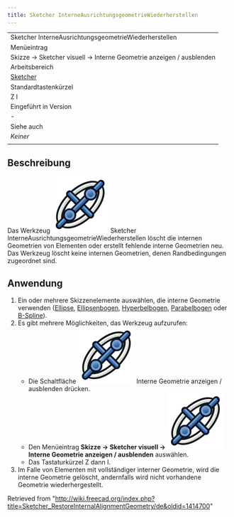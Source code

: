 ```yaml
---
title: Sketcher InterneAusrichtungsgeometrieWiederherstellen
---
```


|                                                                     |
| ------------------------------------------------------------------- |
| Sketcher InterneAusrichtungsgeometrieWiederherstellen               |
| Menüeintrag                                                         |
| Skizze → Sketcher visuell → Interne Geometrie anzeigen / ausblenden |
| Arbeitsbereich                                                      |
| [Sketcher](/Sketcher_Workbench/de "Sketcher Workbench/de")          |
| Standardtastenkürzel                                                |
| Z I                                                                 |
| Eingeführt in Version                                               |
| -                                                                   |
| Siehe auch                                                          |
| _Keiner_                                                            |
|                                                                     |

## Beschreibung

Das Werkzeug ![](/src/assets/images/Sketcher_RestoreInternalAlignmentGeometry.svg) Sketcher InterneAusrichtungsgeometrieWiederherstellen löscht die internen Geometrien von Elementen oder erstellt fehlende interne Geometrien neu. Das Werkzeug löscht keine internen Geometrien, denen Randbedingungen zugeordnet sind.

## Anwendung

1. Ein oder mehrere Skizzenelemente auswählen, die interne Geometrie verwenden ([Ellipse](/Sketcher_CreateEllipseByCenter/de "Sketcher CreateEllipseByCenter/de"), [Ellipsenbogen](/Sketcher_CreateArcOfEllipse/de "Sketcher CreateArcOfEllipse/de"), [Hyperbelbogen](/Sketcher_CreateArcOfHyperbola/de "Sketcher CreateArcOfHyperbola/de"), [Parabelbogen](/Sketcher_CreateArcOfParabola/de "Sketcher CreateArcOfParabola/de") oder [B-Spline](/Sketcher_CreateBSpline/de "Sketcher CreateBSpline/de")).
2. Es gibt mehrere Möglichkeiten, das Werkzeug aufzurufen:
   - Die Schaltfläche ![](/src/assets/images/Sketcher_RestoreInternalAlignmentGeometry.svg) Interne Geometrie anzeigen / ausblenden drücken.
   - Den Menüeintrag **Skizze → Sketcher visuell → ![](/src/assets/images/Sketcher_RestoreInternalAlignmentGeometry.svg) Interne Geometrie anzeigen / ausblenden** auswählen.
   - Das Tastaturkürzel Z dann I.
3. Im Falle von Elementen mit vollständiger interner Geometrie, wird die interne Geometrie gelöscht, andernfalls wird nicht vorhandene Geometrie wiederhergestellt.

Retrieved from "<http://wiki.freecad.org/index.php?title=Sketcher_RestoreInternalAlignmentGeometry/de&oldid=1414700>"
